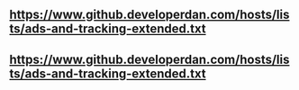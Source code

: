 ## https://www.github.developerdan.com/hosts/lists/ads-and-tracking-extended.txt
## https://www.github.developerdan.com/hosts/lists/ads-and-tracking-extended.txt
